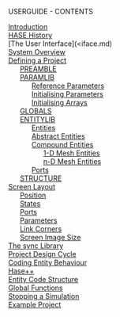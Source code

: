 USERGUIDE - CONTENTS  

[Introduction](<intro.md>)  
[HASE History](<history.md>)  
[The User Interface](<iface.md)  
[System Overview](<oview.md>)  
[Defining a Project](<project.md>)  
&nbsp; &nbsp; &nbsp; [PREAMBLE](<preamble.md>)  
&nbsp; &nbsp; &nbsp; [PARAMLIB](<paramlib.md>)  
&nbsp; &nbsp; &nbsp; &nbsp; &nbsp; &nbsp; [Reference Parameters](<parameters.md>)  
&nbsp; &nbsp; &nbsp; &nbsp; &nbsp; &nbsp; [Initialising Parameters](<rparam.md>)  
&nbsp; &nbsp; &nbsp; &nbsp; &nbsp; &nbsp; [Initialising Arrays](<arrays.md>)  
&nbsp; &nbsp; &nbsp; [GLOBALS](<globals.md>)  
&nbsp; &nbsp; &nbsp; [ENTITYLIB](<entitylib.md>)  
&nbsp; &nbsp; &nbsp; &nbsp; &nbsp; &nbsp; [Entities](<entity.md>)  
&nbsp; &nbsp; &nbsp; &nbsp; &nbsp; &nbsp; [Abstract Entities](<abstract.md>)  
&nbsp; &nbsp; &nbsp; &nbsp; &nbsp; &nbsp; [Compound Entities](<compentity.md>)  
&nbsp; &nbsp; &nbsp; &nbsp; &nbsp; &nbsp; &nbsp; &nbsp; &nbsp; [1-D Mesh Entities](<mesh1.md>)  
&nbsp; &nbsp; &nbsp; &nbsp; &nbsp; &nbsp; &nbsp; &nbsp; &nbsp; [n-D Mesh Entities](<meshn.md>)  
&nbsp; &nbsp; &nbsp; &nbsp; &nbsp; &nbsp; [Ports](<port.md>)  
&nbsp; &nbsp; &nbsp; [STRUCTURE](<structure.md>)  
[Screen Layout](<elf.md>)  
&nbsp; &nbsp; &nbsp; [Position](<position.md>)  
&nbsp; &nbsp; &nbsp; [States](<states.md>)  
&nbsp; &nbsp; &nbsp; [Ports](<elf-port.md>)  
&nbsp; &nbsp; &nbsp; [Parameters](<elf-param.md>)  
&nbsp; &nbsp; &nbsp; [Link Corners](<corners.md>)  
&nbsp; &nbsp; &nbsp; [Screen Image Size](<bottom.md>)  
[The sync Library](<synclib.md>)  
[Project Design Cycle](<cycle.md>)  
[Coding Entity Behaviour](<coding.md>)  
[Hase++](<hasepp.md>)  
[Entity Code Structure](<code.md>)  
[Global Functions](<global_fns.md>)  
[Stopping a Simulation](<stop.md>)  
[Example Project](<s-comp.md>)
